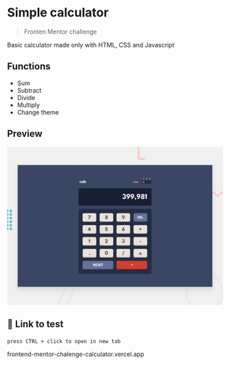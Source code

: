 # Simple calculator

>Fronten Mentor challenge

Basic calculator made only with HTML, CSS and Javascript


## Functions

- Sum
- Subtract
- Divide
- Multiply
- Change theme

## Preview

![preview](images/desktop-preview.jpg)

## 🔗 Link to test

`press CTRL + click to open in new tab`

frontend-mentor-chalenge-calculator.vercel.app
